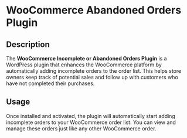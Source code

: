# WooCommerce Abandoned Orders Plugin

## Description

The **WooCommerce Incomplete or Abandoned Orders Plugin** is a WordPress plugin that enhances the WooCommerce platform by automatically adding incomplete orders to the order list. This helps store owners keep track of potential sales and follow up with customers who have not completed their purchases.

## Usage

Once installed and activated, the plugin will automatically start adding incomplete orders to your WooCommerce order list. You can view and manage these orders just like any other WooCommerce order.
